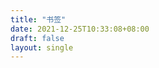 ```yaml
---
title: "书签"
date: 2021-12-25T10:33:08+08:00
draft: false
layout: single
---
```


<div id="bookmarks_container"></div>

<script>
  document.addEventListener("DOMContentLoaded", function () {
    const PER_PAGE = 50;

    async function fetchBookmarks(page = 0) {
      const req = await fetch(
        `https://cors.raindrop.io/v1/raindrops/34199304?sort=-created&search=type:link&perpage=${PER_PAGE}&page=${page}`,
        {
          headers: {
            Authorization: `Bearer d7e078a0-3f49-4419-981a-8695c399b0d8`,
          },
        }
      );

      if (!req.ok) {
        console.error("Failed to fetch bookmarks:", req.statusText);
        return [];
      }

      const data = await req.json();

      return data?.items.map((item) => ({
        _id: item._id,
        title: item.title,
        link: item.link,
        cover: item.cover,
        tags: item.tags,
        created: new Date(item.created * 1000).toLocaleDateString(),
        lastUpdate: new Date(item.lastUpdate * 1000).toLocaleDateString(),
      }));
    }

    async function displayBookmarks() {
      const bookmarksContainer = document.getElementById("bookmarks_container");
      const bookmarks = await fetchBookmarks();

      bookmarks.forEach((bookmark) => {
        const bookmarkElem = document.createElement("div");
        bookmarkElem.innerHTML = `
            <h3>${bookmark.title}</h3>
            <a href="${bookmark.link}">${bookmark.link}</a>
            <p>Created: ${bookmark.created}</p>
            <p>Last Update: ${bookmark.lastUpdate}</p>
          `;
        bookmarksContainer.appendChild(bookmarkElem);
      });
    }

    displayBookmarks();
  });
</script>
